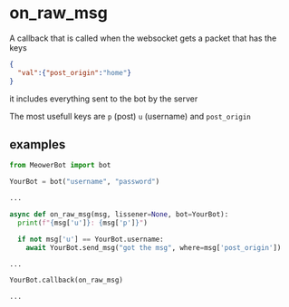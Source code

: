 # on_raw_msg

A callback that is called when the websocket gets a packet that has the keys

```json
{
  "val":{"post_origin":"home"}
}
```

it includes everything sent to the bot by the server

The most usefull keys are `p`  (post) `u` (username) and `post_origin`

## examples

```py
from MeowerBot import bot

YourBot = bot("username", "password")

...

async def on_raw_msg(msg, lissener=None, bot=YourBot):
  print(f"{msg['u']}: {msg['p']}")

  if not msg['u'] == YourBot.username:
    await YourBot.send_msg("got the msg", where=msg['post_origin'])

...

YourBot.callback(on_raw_msg)

...

```